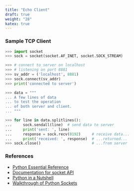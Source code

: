```yaml
---
title: "Echo Client"
draft: true
weight: "28"
katex: true
---
```


### Sample TCP Client

```python
>>> import socket
>>> sock = socket(socket.AF_INET, socket.SOCK_STREAM)

>>> # connect to server on localhost
>>> # listening on port 8881
>>> sv_addr = ('localhost', 8881)
>>> sock.connect(sv_addr)
>>> print('connected to server')

>>> data = """
... A few lines of data
... to test the operation
... of both server and client.
... """

>>> for line in data.splitlines():
...     sock.sendall(line)  # send data to server
...     print('sent: ', line)
...     response = sock.recv(8192)     # receive data...
...     print('received: ', response)  # ...returned...
>>> sock.close()                       # ...from server
```

### References
- [Python Essential Reference](http://index-of.co.uk/Python/Python%20Essential%20Reference,%20Fourth%20Edition.pdf)
- [Documentation for socket API](https://docs.python.org/3/library/socket.html)
- [Python in a Nutshell](https://www.arp.com/medias/13916546.pdf)
- [Walkthrough of Python Sockets](https://realpython.com/python-sockets/)
